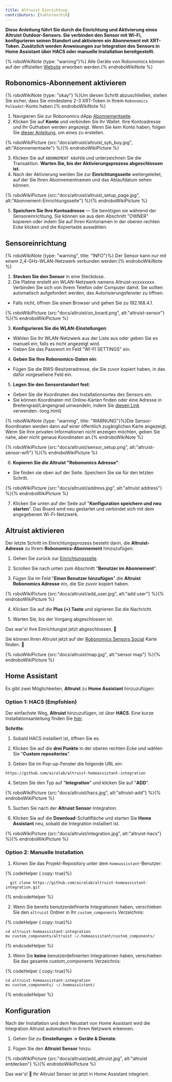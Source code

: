 ```yaml
---
title: Altruist Einrichtung
contributors: [tubleronchik]
---
```


**Diese Anleitung führt Sie durch die Einrichtung und Aktivierung eines Altruist Outdoor-Sensors. Sie verbinden den Sensor mit Wi-Fi, konfigurieren seinen Standort und aktivieren ein Abonnement mit XRT-Token. Zusätzlich werden Anweisungen zur Integration des Sensors in Home Assistant über HACS oder manuelle Installation bereitgestellt.**

{% roboWikiNote {type: "warning"}%} Alle Geräte von Robonomics können auf der offiziellen [Website](https://robonomics.network/devices/) erworben werden.{% endroboWikiNote %}

## Robonomics-Abonnement aktivieren

{% roboWikiNote {type: "okay"} %}Um diesen Schritt abzuschließen, stellen Sie sicher, dass Sie mindestens 2-3 XRT-Token in Ihrem `Robonomics Polkadot`-Konto haben.{% endroboWikiNote %}

1) Navigieren Sie zur Robonomics dApp [Abonnementseite](https://robonomics.app/#/rws-buy). 
2) Klicken Sie auf **Konto** und verbinden Sie Ihr Wallet. Ihre Kontoadresse und Ihr Guthaben werden angezeigt.
Wenn Sie kein Konto haben, folgen Sie [dieser Anleitung](https://wiki.robonomics.network/docs/create-account-in-dapp/), um eines zu erstellen.

{% roboWikiPicture {src:"docs/altruist/altruist_syb_buy.jpg", alt:"Abonnementseite"} %}{% endroboWikiPicture %}

3) Klicken Sie auf `ABONNEMENT KAUFEN` und unterzeichnen Sie die Transaktion. **Warten Sie, bis der Aktivierungsprozess abgeschlossen ist**. 
4) Nach der Aktivierung werden Sie zur **Einrichtungsseite** weitergeleitet, auf der Sie Ihren Abonnementnamen und das Ablaufdatum sehen können.

{% roboWikiPicture {src:"docs/altruist/altruist_setup_page.jpg", alt:"Abonnement-Einrichtungsseite"} %}{% endroboWikiPicture %}

5) **Speichern Sie Ihre Kontoadresse** — Sie benötigen sie während der Sensoreinrichtung. Sie können sie aus dem Abschnitt "OWNER" kopieren oder indem Sie auf Ihren Kontonamen in der oberen rechten Ecke klicken und die Kopiertaste auswählen.

## Sensoreinrichtung

{% roboWikiNote {type: "warning", title: "INFO"}%} Der Sensor kann nur mit einem 2,4-GHz-WLAN-Netzwerk verbunden werden.{% endroboWikiNote %}

1) **Stecken Sie den Sensor** in eine Steckdose.
2) Die Platine erstellt ein WLAN-Netzwerk namens Altruist-xxxxxxxxx. Verbinden Sie sich von Ihrem Telefon oder Computer damit. Sie sollten automatisch aufgefordert werden, das Autorisierungsfenster zu öffnen. 
- Falls nicht, öffnen Sie einen Browser und gehen Sie zu 192.168.4.1.

{% roboWikiPicture {src:"docs/altruist/on_board.png", alt:"altruist-sensor"} %}{% endroboWikiPicture %}

3) **Konfigurieren Sie die WLAN-Einstellungen**:
- Wählen Sie Ihr WLAN-Netzwerk aus der Liste aus oder geben Sie es manuell ein, falls es nicht angezeigt wird.
- Geben Sie das Passwort im Feld "WI-FI SETTINGS" ein.

4) **Geben Sie Ihre Robonomics-Daten ein**:
- Fügen Sie die RWS-Besitzeradresse, die Sie zuvor kopiert haben, in das dafür vorgesehene Feld ein.

5) **Legen Sie den Sensorstandort fest**:
- Geben Sie die Koordinaten des Installationsortes des Sensors ein.
- Sie können Koordinaten mit Online-Karten finden oder eine Adresse in Breitengrad/Längengrad umwandeln, indem Sie [diesen Link](https://www.latlong.net/convert-address-to-lat) verwenden.-long.html)

{% roboWikiNote {type: "warning", title: "WARNUNG"}%}Die Sensor-Koordinaten werden dann auf einer öffentlich zugänglichen Karte angezeigt. Wenn Sie Ihre privaten Informationen nicht anzeigen möchten, geben Sie nahe, aber nicht genaue Koordinaten an.{% endroboWikiNote %}

{% roboWikiPicture {src:"docs/altruist/sensor_setup.png", alt:"altruist-sensor-wifi"} %}{% endroboWikiPicture %}

6) **Kopieren Sie die Altruist "Robonomics Adresse"**:
- Sie finden sie oben auf der Seite. Speichern Sie sie für den letzten Schritt.

{% roboWikiPicture {src:"docs/altruist/address.jpg", alt:"altruist address"} %}{% endroboWikiPicture %}

7) Klicken Sie unten auf der Seite auf "**Konfiguration speichern und neu starten**". Das Board wird neu gestartet und verbindet sich mit dem angegebenen Wi-Fi-Netzwerk.

## Altruist aktivieren
Der letzte Schritt im Einrichtungsprozess besteht darin, die **Altruist-Adresse** zu Ihrem **Robonomics-Abonnement** hinzuzufügen.

1) Gehen Sie zurück zur [Einrichtungsseite](https://robonomics.app/#/rws-setup).

2) Scrollen Sie nach unten zum Abschnitt "**Benutzer im Abonnement**".

3) Fügen Sie im Feld "**Einen Benutzer hinzufügen**" die **Altruist Robonomics Adresse** ein, die Sie zuvor kopiert haben.

{% roboWikiPicture {src:"docs/altruist/add_user.jpg", alt:"add user"} %}{% endroboWikiPicture %}

4) Klicken Sie auf die **Plus (+) Taste** und signieren Sie die Nachricht.

5) Warten Sie, bis der Vorgang abgeschlossen ist.

Das war's! Ihre Einrichtungist jetzt abgeschlossen. 🎉

Sie können Ihren Altruist jetzt auf der [Robonomics Sensors Social](https://sensors.social/#) Karte finden. 🚀

{% roboWikiPicture {src:"docs/altruist/map.jpg", alt:"sensor map"} %}{% endroboWikiPicture %}

## Home Assistant

Es gibt zwei Möglichkeiten, **Altruist** zu **Home Assistant** hinzuzufügen:

### Option 1: HACS (Empfohlen)

Der einfachste Weg, **Altruist** hinzuzufügen, ist über **HACS**. Eine kurze Installationsanleitung finden Sie [hier](https://hacs.xyz/docs/use/).

**Schritte**:
1) Sobald HACS installiert ist, öffnen Sie es.

2) Klicken Sie auf die **drei Punkte** in der oberen rechten Ecke und wählen Sie "**Custom repositories**".

3) Geben Sie im Pop-up-Fenster die folgende URL ein:

```
https://github.com/airalab/altruist-homeassistant-integration
```
4) Setzen Sie den Typ auf "**Integration**" und klicken Sie auf "**ADD**".

{% roboWikiPicture {src:"docs/altruist/hacs.jpg", alt:"altruist-add"} %}{% endroboWikiPicture %}

5) Suchen Sie nach der **Altruist Sensor**-Integration.

6) Klicken Sie auf die **Download**-Schaltfläche und starten Sie **Home Assistant** neu, sobald die Integration installiert ist.

{% roboWikiPicture {src:"docs/altruist/integration.jpg", alt:"altruist-hacs"} %}{% endroboWikiPicture %}

### Option 2: Manuelle Installation

1) Klonen Sie das Projekt-Repository unter dem `homeassistant`-Benutzer:

{% codeHelper { copy: true}%}

```shell
  git clone https://github.com/airalab/altruist-homeassistant-integration.git
```

{% endcodeHelper %}

2) Wenn Sie bereits benutzerdefinierte Integrationen haben, verschieben Sie den `altruist` Ordner in Ihr `custom_components` Verzeichnis:

{% codeHelper { copy: true}%}

```
cd altruist-homeassistant-integration
mv custom_components/altruist ~/.homeassistant/custom_components/
```

{% endcodeHelper %}

3) Wenn Sie **keine** benutzerdefinierten Integrationen haben, verschieben Sie das gesamte custom_components Verzeichnis:

{% codeHelper { copy: true}%}

 ```
cd altruist-homeassistant-integration
mv custom_components/ ~/.homeassistant/
```

{% endcodeHelper %}

## Konfiguration

Nach der Installation und dem Neustart von Home Assistant wird die Integration Altruist automatisch in Ihrem Netzwerk erkennen.

1) Gehen Sie zu **Einstellungen → Geräte & Dienste**.

2) Fügen Sie den **Altruist Sensor** hinzu.

{% roboWikiPicture {src:"docs/altruist/add_altruist.jpg", alt:"altruist entdecken"} %}{% endroboWikiPicture %}

Das war's! 🚀 Ihr Altruist Sensor ist jetzt in Home Assistant integriert.
